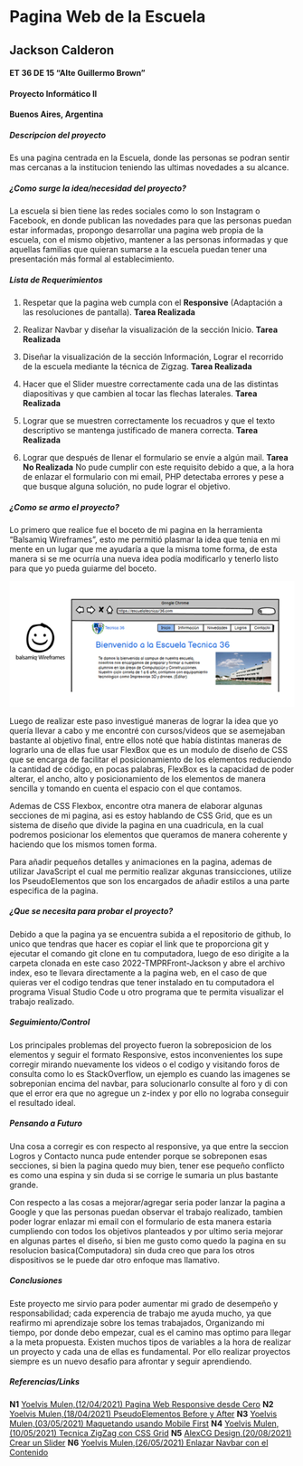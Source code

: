 # Pagina Web de la Escuela
## Jackson Calderon
#### ET 36 DE 15 “Alte Guillermo Brown”
####  Proyecto Informático II
#### Buenos Aires, Argentina

##### Descripcion del proyecto
Es una pagina centrada en la Escuela, donde las personas se podran sentir mas cercanas a la institucion teniendo las ultimas novedades a su alcance.

##### ¿Como surge la idea/necesidad del proyecto?
La escuela si bien tiene las redes sociales como lo son Instagram o Facebook, en donde publican las novedades para que las personas puedan estar informadas, propongo desarrollar una pagina web propia de la escuela, con el mismo objetivo, mantener a las personas informadas y que aquellas familias que quieran sumarse a la escuela puedan tener una presentación más formal al establecimiento. 

##### Lista de Requerimientos
1. Respetar que la pagina web cumpla con el **Responsive** (Adaptación a las resoluciones de pantalla).
**Tarea Realizada**

2. Realizar Navbar y diseñar la visualización de la sección Inicio.
**Tarea Realizada**

3. Diseñar la visualización de la sección Información, Lograr el recorrido de la escuela mediante la técnica de Zigzag.
**Tarea Realizada**

4. Hacer que el Slider muestre correctamente cada una de las distintas diapositivas y que cambien al tocar las flechas laterales.
**Tarea Realizada**

5. Lograr que se muestren correctamente los recuadros y que el texto descriptivo se mantenga justificado de manera correcta.
**Tarea Realizada**

6. Lograr que después de llenar el formulario se envíe a algún mail.
**Tarea No Realizada**
No pude cumplir con este requisito debido a que, a la hora de enlazar el formulario con mi email, PHP detectaba errores y pese a que busque alguna solución, no pude lograr el objetivo.


##### ¿Como se armo el proyecto?
Lo primero que realice fue el boceto de mi pagina en la herramienta “Balsamiq Wireframes”, esto me permitió plasmar la idea que tenia en mi mente en un lugar que me ayudaría a que la misma tome forma, de esta manera si se me ocurría una nueva idea podía modificarlo y tenerlo listo para que yo pueda guiarme del boceto.

![Herramienta-Utilizada](balsamiqwire.png)

Luego de realizar este paso investigué maneras de lograr la idea que yo quería llevar a cabo y me encontré con cursos/videos que se asemejaban bastante al objetivo final, entre ellos noté que había distintas maneras de lograrlo una de ellas fue usar FlexBox que es un modulo de diseño de CSS que se encarga de facilitar el posicionamiento de los elementos reduciendo la cantidad de código, en pocas palabras, FlexBox es la capacidad de poder alterar, el ancho, alto y posicionamiento de los elementos de manera sencilla y tomando en cuenta el espacio con el que contamos.

Ademas de CSS Flexbox, encontre otra manera de elaborar algunas secciones de mi pagina, asi es estoy hablando de CSS Grid, que es un sistema de diseño que divide la pagina en una cuadricula, en la cual podremos posicionar los elementos que queramos de manera coherente y haciendo que los mismos tomen forma.

Para añadir pequeños detalles y animaciones en la pagina, ademas de utilizar JavaScript el cual me permitio realizar akgunas transicciones, utilize los PseudoElementos que son los encargados de añadir estilos a una parte especifica de la pagina.

##### ¿Que se necesita para probar el proyecto?
Debido a que la pagina ya se encuentra subida a el repositorio de github, lo unico que tendras que hacer es copiar el link que te proporciona git y ejecutar el comando git clone en tu computadora, luego de eso dirigite a la carpeta clonada en este caso 2022-TMPRFront-Jackson y abre el archivo index, eso te llevara directamente a la pagina web, en el caso de que quieras ver el codigo tendras que tener instalado en tu computadora el programa Visual Studio Code u otro programa que te permita visualizar el trabajo realizado.

##### Seguimiento/Control
Los principales problemas del proyecto fueron la sobreposicion de los elementos y seguir el formato Responsive, estos inconvenientes los supe corregir mirando nuevamente los videos o el codigo y visitando foros de consulta como lo es StackOverflow, un ejemplo es cuando las imagenes se sobreponian encima del navbar, para solucionarlo consulte al foro y di con que el error era que no agregue un z-index y por ello no lograba conseguir el resultado ideal.

##### Pensando a Futuro
Una cosa a corregir es con respecto al responsive, ya que entre la seccion Logros y Contacto nunca pude entender porque se sobreponen esas secciones, si bien la pagina quedo muy bien, tener ese pequeño conflicto es como una espina y sin duda si se corrige le sumaria un plus bastante grande.

Con respecto a las cosas a mejorar/agregar seria poder lanzar la pagina a Google y que las personas puedan observar el trabajo realizado, tambien poder lograr enlazar mi email con el formulario de esta manera estaria cumpliendo con todos los objetivos planteados y por ultimo seria mejorar en algunas partes el diseño, si bien me gusto como quedo la pagina en su resolucion basica(Computadora) sin duda creo que para los otros dispositivos se le puede dar otro enfoque mas llamativo.

##### Conclusiones
Este proyecto me sirvio para poder aumentar mi grado de desempeño y responsabilidad; cada experencia de trabajo me ayuda mucho, ya que reafirmo mi aprendizaje sobre los temas trabajados, Organizando mi tiempo, por donde debo empezar, cual es el camino mas optimo para llegar a la meta propuesta. Existen muchos tipos de variables a la hora de realizar un proyecto y cada una de ellas es fundamental. Por ello realizar proyectos siempre es un nuevo desafio para afrontar y seguir aprendiendo.

##### Referencias/Links
**N1** [Yoelvis Mulen,(12/04/2021) Pagina Web Responsive desde Cero](https://www.youtube.com/watch?v=ADbxRybIpH0&t=2488s)
**N2** [Yoelvis Mulen,(18/04/2021) PseudoElementos Before y After](https://www.youtube.com/watch?v=qa4oWn3Zvpk&list=PL9T-KKyKXNClKYVq2vwjIXzn9wyNs3XtC&index=2)
**N3** [Yoelvis Mulen,(03/05/2021) Maquetando usando Mobile First](https://www.youtube.com/watch?v=ZOC7BjMDfq0&t=1951s)
**N4** [Yoelvis Mulen,(10/05/2021) Tecnica ZigZag con CSS Grid](https://www.youtube.com/watch?v=xXyvlgjpQJo)
**N5** [AlexCG Design,(20/08/2021) Crear un Slider](https://www.youtube.com/watch?v=F7Mi1c3DFBs)
**N6** [Yoelvis Mulen,(26/05/2021) Enlazar Navbar con el Contenido](https://www.youtube.com/watch?v=e14LvRFfjTg&t=1044s)






